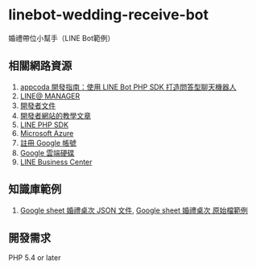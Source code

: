 linebot-wedding-receive-bot
==

婚禮帶位小幫手（LINE Bot範例）

相關網路資源
--

1. [appcoda 開發指南：使用 LINE Bot PHP SDK 打造問答型聊天機器人](https://www.appcoda.com.tw/line-chatbot-sdk/)
2. [LINE@ MANAGER](https://admin-official.line.me/)
3. [開發者文件](https://devdocs.line.me/)
4. [開發者網站的教學文章](https://developers.line.me/messaging-api/getting-started)
5. [LINE PHP SDK](https://github.com/line/line-bot-sdk-php)
6. [Microsoft Azure](https://azure.microsoft.com/zh-tw/free/)
7. [註冊 Google 帳號](https://accounts.google.com/SignUp?hl=zh-TW)
8. [Google 雲端硬碟](https://drive.google.com/drive/)
9. [LINE Business Center](https://business.line.me/auth)

知識庫範例
--

1. [Google sheet 婚禮桌次 JSON 文件](https://spreadsheets.google.com/feeds/list/16uXte1K6TQWZeiR_X1OquJD98T6SuUNbgqLYfiid1fY/od6/public/values?alt=json), [Google sheet 婚禮桌次 原始檔範例](https://docs.google.com/spreadsheets/d/16uXte1K6TQWZeiR_X1OquJD98T6SuUNbgqLYfiid1fY/edit#gid=0)

開發需求
--

PHP 5.4 or later